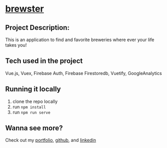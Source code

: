 # [brewster](https://brewster-c62ae.firebaseapp.com/)

## Project Description:
This is an application to find and favorite breweries where ever your life takes you!

## Tech used in the project
Vue.js, Vuex, Firebase Auth, Firebase Firestoredb, Vuetify, GoogleAnalytics 

## Running it locally
1. clone the repo locally
1. run `npm install`
1. run `npm run serve`

## Wanna see more?
Check out my [portfolio](https://nathansheryak.com/), [github](https://github.com/N8ers), and [linkedin](https://www.linkedin.com/in/nathan-sheryak/)